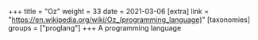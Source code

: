 +++
title = "Oz"
weight = 33
date = 2021-03-06
[extra]
link = "https://en.wikipedia.org/wiki/Oz_(programming_language)"
[taxonomies]
groups = ["proglang"]
+++
A programming language

